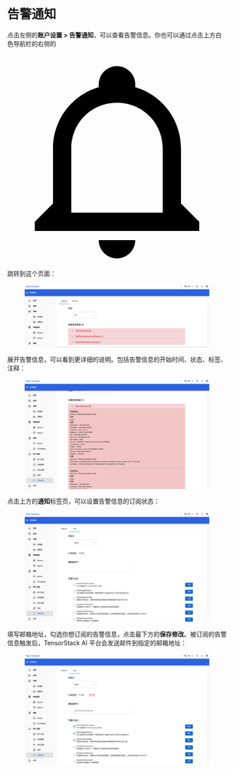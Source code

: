 # 告警通知

点击左侧的**账户设置 > 告警通知**，可以查看告警信息。你也可以通过点击上方白色导航栏的右侧的<span class="twemoji"><svg xmlns="http://www.w3.org/2000/svg" viewBox="0 0 24 24"><path d="M10 21h4c0 1.1-.9 2-2 2s-2-.9-2-2m11-2v1H3v-1l2-2v-6c0-3.1 2-5.8 5-6.7V4c0-1.1.9-2 2-2s2 .9 2 2v.3c3 .9 5 3.6 5 6.7v6l2 2m-4-8c0-2.8-2.2-5-5-5s-5 2.2-5 5v7h10v-7Z"/></svg></span>跳转到这个页面：

<figure class="screenshot">
  <img alt="alert" src="../assets/account/alert.png" />
</figure>

展开告警信息，可以看到更详细的说明。包括告警信息的开始时间、状态、标签、注释：

<figure class="screenshot">
  <img alt="alert-detailed" src="../assets/account/alert-detailed.png" />
</figure>

点击上方的**通知**标签页，可以设置告警信息的订阅状态：

<figure class="screenshot">
  <img alt="subscribe-alert" src="../assets/account/subscribe-alert.png" />
</figure>

填写邮箱地址，勾选你想订阅的告警信息，点击最下方的**保存修改**。被订阅的告警信息触发后，TensorStack AI 平台会发送邮件到指定的邮箱地址：

<figure class="screenshot">
  <img alt="subscribed-alert" src="../assets/account/subscribed-alert.png" />
</figure>

